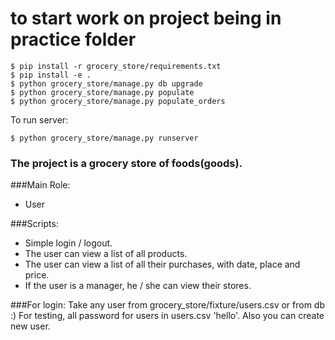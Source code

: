 # to start work on project being in practice folder

    $ pip install -r grocery_store/requirements.txt
    $ pip install -e .
    $ python grocery_store/manage.py db upgrade
    $ python grocery_store/manage.py populate
    $ python grocery_store/manage.py populate_orders

To run server:

    $ python grocery_store/manage.py runserver
    
### The project is a grocery store of foods(goods).

###Main Role:
* User

###Scripts:
* Simple login / logout.
* The user can view a list of all products.
* The user can view a list of all their purchases, with date, place and price.
* If the user is a manager, he / she can view their stores.

###For login:
Take any user from grocery_store/fixture/users.csv or from db :)
For testing, all password for users in users.csv 'hello'.
Also you can create new user.